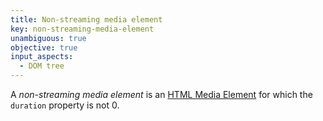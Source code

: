 ```yaml
---
title: Non-streaming media element
key: non-streaming-media-element
unambiguous: true
objective: true
input_aspects:
  - DOM tree
---
```


A _non-streaming media element_ is an [HTML Media Element](https://html.spec.whatwg.org/multipage/media.html#htmlmediaelement) for which the `duration` property is not 0.
